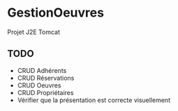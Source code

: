 # GestionOeuvres
Projet J2E Tomcat

## TODO 

* CRUD Adhérents
* CRUD Réservations
* CRUD Oeuvres
* CRUD Propriétaires 
* Vérifier que la présentation est correcte visuellement


